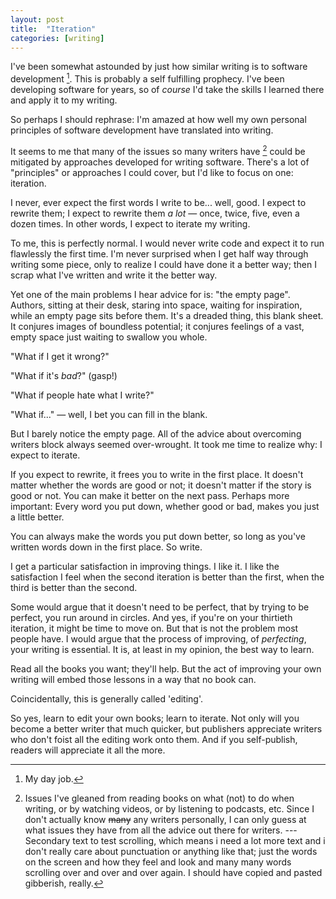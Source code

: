```yaml
---
layout: post
title:  "Iteration"
categories: [writing]
---
```


I've been somewhat astounded by just how similar writing is to software development [^1]. This is probably a self fulfilling prophecy. I've been developing software for years, so of _course_ I'd take the skills I learned there and apply it to my writing.

So perhaps I should rephrase: I'm amazed at how well my own personal principles of software development have translated into writing. 

It seems to me that many of the issues so many writers have [^2] could be mitigated by approaches developed for writing software. There's a lot of "principles" or approaches I could cover, but I'd like to focus on one: iteration.

<!--more-->

I never, ever expect the first words I write to be... well, good.  I expect to rewrite them; I expect to rewrite them _a lot_ — once, twice, five, even a dozen times.  In other words, I expect to iterate my writing.

To me, this is perfectly normal. I would never write code and expect it to run flawlessly the first time. I'm never surprised when I get half way through writing some piece, only to realize I could have done it a better way; then I scrap what I've written and write it the better way.

Yet one of the main problems I hear advice for is: "the empty page". Authors, sitting at their desk, staring into space, waiting for inspiration, while an empty page sits before them.  It's a dreaded thing, this blank sheet. It conjures images of boundless potential; it conjures feelings of a vast, empty space just waiting to swallow you whole. 

"What if I get it wrong?"

"What if it's _bad_?" (gasp!)

"What if people hate what I write?"

"What if..." — well, I bet you can fill in the blank.

But I barely notice the empty page. All of the advice about overcoming writers block always seemed over-wrought. It took me time to realize why: I expect to iterate.

If you expect to rewrite, it frees you to write in the first place.  It doesn't matter whether the words are good or not; it doesn't matter if the story is good or not. You can make it better on the next pass.  Perhaps more important: Every word you put down, whether good or bad, makes you just a little better.

You can always make the words you put down better, so long as you've written words down in the first place. So write.

I get a particular satisfaction in improving things. I like it. I like the satisfaction I feel when the second iteration is better than the first, when the third is better than the second.

Some would argue that it doesn't need to be perfect, that by trying to be perfect, you run around in circles. And yes, if you're on your thirtieth iteration, it might be time to move on. But that is not the problem most people have. I would argue that the process of improving, of _perfecting_, your writing is essential. It is, at least in my opinion, the best way to learn.

Read all the books you want; they'll help. But the act of improving your own writing will embed those lessons in a way that no book can.

Coincidentally, this is generally called 'editing'.

So yes, learn to edit your own books; learn to iterate. Not only will you become a better writer that much quicker, but publishers appreciate writers who don't foist all the editing work onto them. And if you self-publish, readers will appreciate it all the more.

[^1]: My day job.
[^2]: Issues I've gleaned from reading books on what (not) to do when writing, or by watching videos, or by listening to podcasts, etc. Since I don't actually know ~~many~~ any writers personally, I can only guess at what issues they have from all the advice out there for writers. --- Secondary text to test scrolling, which means i need a lot more text and i don't really care about punctuation or anything like that; just the words on the screen and how they feel and look and many many words scrolling over and over and over again.  I should have copied and pasted gibberish, really.